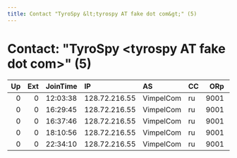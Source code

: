 ```yaml
---
title: Contact "TyroSpy &lt;tyrospy AT fake dot com&gt;" (5)
---
```


# Contact: "TyroSpy &lt;tyrospy AT fake dot com&gt;" (5)

|   Up |   Ext | JoinTime   | IP            | AS        | CC   |   ORp |   Dirp | OS    | Version   | Nickname   |   eFamMembers |
|-----:|------:|:-----------|:--------------|:----------|:-----|------:|-------:|:------|:----------|:-----------|--------------:|
|    0 |     0 | 12:03:38   | 128.72.216.55 | VimpelCom | ru   |  9001 |   9030 | Linux | 0.2.9.10  | TyroSpy    |             1 |
|    0 |     0 | 16:29:45   | 128.72.216.55 | VimpelCom | ru   |  9001 |      0 | Linux | 0.2.9.10  | TyroSpy    |             1 |
|    0 |     0 | 16:37:46   | 128.72.216.55 | VimpelCom | ru   |  9001 |   9030 | Linux | 0.2.9.10  | TyroSpy    |             1 |
|    0 |     0 | 18:10:56   | 128.72.216.55 | VimpelCom | ru   |  9001 |   9030 | Linux | 0.2.9.10  | TyroSpy    |             1 |
|    0 |     0 | 22:34:10   | 128.72.216.55 | VimpelCom | ru   |  9001 |   9030 | Linux | 0.2.9.10  | TyroSpy    |             1 |
